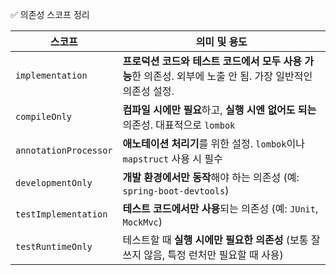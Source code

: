✅ 의존성 스코프 정리

| 스코프                | 의미 및 용도                                                                                               |
| --------------------- | ---------------------------------------------------------------------------------------------------------- |
| `implementation`      | **프로덕션 코드와 테스트 코드에서 모두 사용 가능**한 의존성. 외부에 노출 안 됨. 가장 일반적인 의존성 설정. |
| `compileOnly`         | **컴파일 시에만 필요**하고, **실행 시엔 없어도 되는** 의존성. 대표적으로 `lombok`                          |
| `annotationProcessor` | **애노테이션 처리기**를 위한 설정. `lombok`이나 `mapstruct` 사용 시 필수                                   |
| `developmentOnly`     | **개발 환경에서만 동작**해야 하는 의존성 (예: `spring-boot-devtools`)                                      |
| `testImplementation`  | **테스트 코드에서만 사용**되는 의존성 (예: `JUnit`, `MockMvc`)                                             |
| `testRuntimeOnly`     | 테스트할 때 **실행 시에만 필요한 의존성** (보통 잘 쓰지 않음, 특정 런처만 필요할 때 사용)                  |
